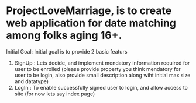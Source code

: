 # ProjectLoveMarriage, is to create web application for date matching among folks aging 16+.

Initial Goal:
  Initial goal is to provide 2 basic featurs
  
  1) SignUp : Lets decide, and implement mendatory information required for user to be enrolled (please provide property you think
              mendatory for user to be login, also provide small description along wiht initial max size and datatype)
  2) LogIn : To enable successfully signed user to login, and allow access to site (for now lets say index page)
